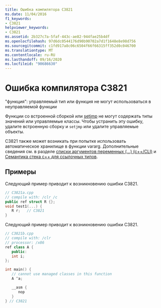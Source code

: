 ```yaml
---
title: Ошибка компилятора C3821
ms.date: 11/04/2016
f1_keywords:
- C3821
helpviewer_keywords:
- C3821
ms.assetid: 2b327c7a-5faf-443c-ae82-944fae25b4df
ms.openlocfilehash: 97d6dc0544176d90b90702a7d1f1648e8e98d756
ms.sourcegitcommit: c1fd917a8c06c6504f66f66315ff352d0c046700
ms.translationtype: MT
ms.contentlocale: ru-RU
ms.lasthandoff: 09/16/2020
ms.locfileid: "90686630"
---
```

# <a name="compiler-error-c3821"></a>Ошибка компилятора C3821

"функция": управляемый тип или функция не могут использоваться в неуправляемой функции

Функции со встроенной сборкой или [setjmp](../../c-runtime-library/reference/setjmp.md) не могут содержать типы значений или управляемые классы. Чтобы устранить эту ошибку, удалите встроенную сборку и `setjmp` или удалите управляемые объекты.

C3821 также может возникать при попытке использовать автоматическое хранилище в функции vararg.  Дополнительные сведения см. в разделе [списки аргументов переменных (...) (c++/CLI)](../../extensions/variable-argument-lists-dot-dot-dot-cpp-cli.md) и [Семантика стека c++ для ссылочных типов](../../dotnet/cpp-stack-semantics-for-reference-types.md).

## <a name="examples"></a>Примеры

Следующий пример приводит к возникновению ошибки C3821.

```cpp
// C3821a.cpp
// compile with: /clr /c
public ref struct R {};
void test1(...) {
   R r;   // C3821
}
```

Следующий пример приводит к возникновению ошибки C3821.

```cpp
// C3821b.cpp
// compile with: /clr
// processor: /x86
ref class A {
   public:
   int i;
};

int main() {
   // cannot use managed classes in this function
   A ^a;

   __asm {
      nop
   }
} // C3821
```

